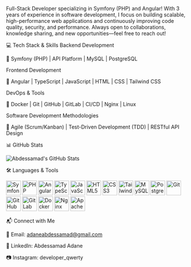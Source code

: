 Full-Stack Developer specializing in Symfony (PHP) and Angular!
With 3 years of experience in software development, I focus on building scalable, high-performance web applications and continuously improving code quality, security, and performance. Always open to collaborations, knowledge sharing, and new opportunities—feel free to reach out!

💻 Tech Stack & Skills
Backend Development

🔹 Symfony (PHP) | API Platform | MySQL | PostgreSQL

Frontend Development

🔹 Angular | TypeScript | JavaScript | HTML | CSS | Tailwind CSS

DevOps & Tools

🔹 Docker | Git | GitHub | GitLab | CI/CD | Nginx | Linux

Software Development Methodologies

🔹 Agile (Scrum/Kanban) | Test-Driven Development (TDD) | RESTful API Design

📊 GitHub Stats

![Abdessamad's GitHub Stats](https://github-readme-streak-stats.herokuapp.com/?user=abdessamad4dev&theme=algolia&hide_border=true)  

🛠️ Languages & Tools
<p align="left"> <img alt="Symfony" width="40px" src="https://cdn.jsdelivr.net/gh/devicons/devicon/icons/symfony/symfony-original.svg" /> <img alt="PHP" width="40px" src="https://cdn.jsdelivr.net/gh/devicons/devicon/icons/php/php-original.svg" /> <img alt="Angular" width="40px" src="https://cdn.jsdelivr.net/gh/devicons/devicon/icons/angularjs/angularjs-original.svg" /> <img alt="TypeScript" width="40px" src="https://cdn.jsdelivr.net/gh/devicons/devicon/icons/typescript/typescript-original.svg" /> <img alt="JavaScript" width="40px" src="https://cdn.jsdelivr.net/gh/devicons/devicon/icons/javascript/javascript-original.svg" /> <img alt="HTML5" width="40px" src="https://cdn.jsdelivr.net/gh/devicons/devicon/icons/html5/html5-original.svg" /> <img alt="CSS3" width="40px" src="https://cdn.jsdelivr.net/gh/devicons/devicon/icons/css3/css3-original.svg" /> <img alt="Tailwind CSS" width="40px" src="https://cdn.jsdelivr.net/gh/devicons/devicon/icons/tailwindcss/tailwindcss-plain.svg" /> <img alt="MySQL" width="40px" src="https://cdn.jsdelivr.net/gh/devicons/devicon/icons/mysql/mysql-original.svg" /> <img alt="PostgreSQL" width="40px" src="https://cdn.jsdelivr.net/gh/devicons/devicon/icons/postgresql/postgresql-original.svg" /> <img alt="Git" width="40px" src="https://cdn.jsdelivr.net/gh/devicons/devicon/icons/git/git-original.svg" /> <img alt="GitHub" width="40px" src="https://cdn.jsdelivr.net/gh/devicons/devicon/icons/github/github-original.svg" /> <img alt="GitLab" width="40px" src="https://cdn.jsdelivr.net/gh/devicons/devicon/icons/gitlab/gitlab-original.svg" /> <img alt="Docker" width="40px" src="https://cdn.jsdelivr.net/gh/devicons/devicon/icons/docker/docker-original.svg" /> <img alt="Nginx" width="40px" src="https://cdn.jsdelivr.net/gh/devicons/devicon/icons/nginx/nginx-original.svg" /> <img alt="Apache" width="40px" src="https://cdn.jsdelivr.net/gh/devicons/devicon/icons/apache/apache-original.svg" /> </p>

📬 Connect with Me

📧 Email: adaneabdessamad@gmail.com

🔗 LinkedIn: Abdessamad Adane

📷 Instagram: developer_qwerty
